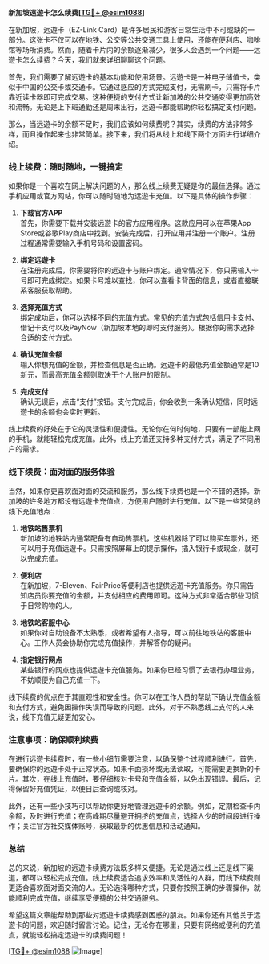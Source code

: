 **新加坡遠遊卡怎么续费[[TG💪+ @esim1088](https://t.me/s/esim1088)]**

在新加坡，远遊卡（EZ-Link Card）是许多居民和游客日常生活中不可或缺的一部分。这张卡不仅可以在地铁、公交等公共交通工具上使用，还能在便利店、咖啡馆等场所消费。然而，随着卡片内的余额逐渐减少，很多人会遇到一个问题——远遊卡怎么续费？今天，我们就来详细聊聊这个问题。

首先，我们需要了解远遊卡的基本功能和使用场景。远遊卡是一种电子储值卡，类似于中国的公交卡或交通卡。它通过感应的方式完成支付，无需刷卡，只需将卡片靠近读卡器即可完成交易。这种便捷的支付方式让新加坡的公共交通变得更加高效和流畅。无论是上下班通勤还是周末出行，远遊卡都能帮助你轻松搞定支付问题。

那么，当远遊卡的余额不足时，我们应该如何续费呢？其实，续费的方法非常多样，而且操作起来也非常简单。接下来，我们将从线上和线下两个方面进行详细介绍。

### 线上续费：随时随地，一键搞定

如果你是一个喜欢在网上解决问题的人，那么线上续费无疑是你的最佳选择。通过手机应用或官方网站，你可以随时随地为远遊卡充值。以下是具体的操作步骤：

1. **下载官方APP**  
   首先，你需要下载并安装远遊卡的官方应用程序。这款应用可以在苹果App Store或谷歌Play商店中找到。安装完成后，打开应用并注册一个账户。注册过程通常需要输入手机号码和设置密码。

2. **绑定远遊卡**  
   在注册完成后，你需要将你的远遊卡与账户绑定。通常情况下，你只需输入卡号即可完成绑定。如果卡号难以查找，你可以查看卡背面的信息，或者直接联系客服获取帮助。

3. **选择充值方式**  
   绑定成功后，你可以选择不同的充值方式。常见的充值方式包括信用卡支付、借记卡支付以及PayNow（新加坡本地的即时支付服务）。根据你的需求选择合适的支付方式。

4. **确认充值金额**  
   输入你想充值的金额，并检查信息是否正确。远遊卡的最低充值金额通常是10新元，而最高充值金额则取决于个人账户的限制。

5. **完成支付**  
   确认无误后，点击“支付”按钮。支付完成后，你会收到一条确认短信，同时远遊卡的余额也会实时更新。

线上续费的好处在于它的灵活性和便捷性。无论你在何时何地，只要有一部能上网的手机，就能轻松完成充值。此外，线上充值还支持多种支付方式，满足了不同用户的需求。

### 线下续费：面对面的服务体验

当然，如果你更喜欢面对面的交流和服务，那么线下续费也是一个不错的选择。新加坡的许多地方都设有远遊卡充值点，方便用户随时进行充值。以下是一些常见的线下充值地点：

1. **地铁站售票机**  
   新加坡的地铁站内通常配备有自动售票机，这些机器除了可以购买车票外，还可以用于充值远遊卡。只需按照屏幕上的提示操作，插入银行卡或现金，就可以完成充值。

2. **便利店**  
   在新加坡，7-Eleven、FairPrice等便利店也提供远遊卡充值服务。你只需告知店员你要充值的金额，并支付相应的费用即可。这种方式非常适合那些习惯于日常购物的人。

3. **地铁站客服中心**  
   如果你对自助设备不太熟悉，或者希望有人指导，可以前往地铁站的客服中心。工作人员会协助你完成充值操作，并解答你的疑问。

4. **指定银行网点**  
   某些银行的网点也提供远遊卡充值服务。如果你已经习惯了去银行办理业务，不妨顺便为自己充值一下。

线下续费的优点在于其直观性和安全性。你可以在工作人员的帮助下确认充值金额和支付方式，避免因操作失误而导致的问题。此外，对于不熟悉线上支付的人来说，线下充值无疑更加安心。

### 注意事项：确保顺利续费

在进行远遊卡续费时，有一些小细节需要注意，以确保整个过程顺利进行。首先，要确保你的远遊卡处于正常状态。如果卡面损坏或无法读取，可能需要更换新的卡片。其次，在线上充值时，要仔细核对卡号和充值金额，以免出现错误。最后，记得保留好充值凭证，以便日后查询或核对。

此外，还有一些小技巧可以帮助你更好地管理远遊卡的余额。例如，定期检查卡内余额，及时进行充值；在高峰期尽量避开拥挤的充值点，选择人少的时间段进行操作；关注官方社交媒体账号，获取最新的优惠信息和活动通知。

### 总结

总的来说，新加坡的远遊卡续费方法既多样又便捷。无论是通过线上还是线下渠道，都可以轻松完成充值。线上续费适合追求效率和灵活性的人群，而线下续费则更适合喜欢面对面交流的人。无论选择哪种方式，只要你按照正确的步骤操作，就能顺利完成充值，继续享受便捷的公共交通服务。

希望这篇文章能帮助到那些对远遊卡续费感到困惑的朋友。如果你还有其他关于远遊卡的问题，欢迎随时留言讨论。记住，无论你在哪里，只要有网络或便利的充值点，就能轻松搞定远遊卡的续费问题！

[[TG💪+ @esim1088](https://t.me/s/esim1088) ![Image](https://i.postimg.cc/4NQfJmqS/Snipaste-2025-05-13-00-14-12.png)]